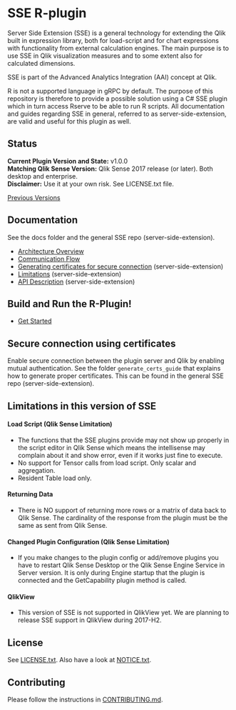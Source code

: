 # SSE R-plugin

Server Side Extension (SSE) is a general technology for extending the Qlik built in expression library, both for load-script and for chart expressions with functionality from external calculation engines. The main purpose is to use SSE in Qlik visualization measures and to some extent also for calculated dimensions.  

SSE is part of the Advanced Analytics Integration (AAI) concept at Qlik.  

R is not a supported language in gRPC by default. The purpose of this repository is therefore to provide a possible solution using a C# SSE plugin which in turn access Rserve to be able to run R scripts. All documentation and guides regarding SSE in general, referred to as server-side-extension, are valid and useful for this plugin as well.  

## Status
**Current Plugin Version and State:** v1.0.0  
**Matching Qlik Sense Version:** Qlik Sense 2017 release (or later). Both desktop and enterprise.  
**Disclaimer:** Use it at your own risk. See LICENSE.txt file.  

[Previous Versions](docs/versions.md)

## Documentation
See the docs folder and the general SSE repo (server-side-extension). 

* [Architecture Overview](docs/overview.md)
* [Communication Flow](docs/communication_flow.md)
* [Generating certificates for secure connection](https://github.com/qlik-oss/server-side-extension/blob/master/generate_certs_guide/README.md) (server-side-extension)
* [Limitations](https://github.com/qlik-oss/server-side-extension/blob/master/docs/limitations.md) (server-side-extension)
* [API Description](https://github.com/qlik-oss/server-side-extension/blob/master/docs/SSE_Protocol.md) (server-side-extension)

## Build and Run the R-Plugin!

* [Get Started](GetStarted.md)

## Secure connection using certificates
Enable secure connection between the plugin server and Qlik by enabling mutual authentication. See the folder `generate_certs_guide` that explains how to generate proper certificates. This can be found in the general SSE repo (server-side-extension). 

## Limitations in this version of SSE
 
#### Load Script (Qlik Sense Limitation)
- The functions that the SSE plugins provide may not show up properly in the script editor in Qlik Sense which means the intellisense may complain about it and show error, even if it works just fine to execute.
- No support for Tensor calls from load script. Only scalar and aggregation.
- Resident Table load only.

#### Returning Data
- There is NO support of returning more rows or a matrix of data back to Qlik Sense. The cardinality of the response from the plugin must be the same as sent from Qlik Sense.

#### Changed Plugin Configuration (Qlik Sense Limitation)
- If you make changes to the plugin config or add/remove plugins you have to restart Qlik Sense Desktop or the Qlik Sense Engine Service in Server version. It is only during Engine startup that the plugin is connected and the GetCapability plugin method is called.

#### QlikView
- This version of SSE is not supported in QlikView yet. We are planning to release SSE support in QlikView during 2017-H2.


## License
See [LICENSE.txt](LICENSE.txt).
Also have a look at [NOTICE.txt](NOTICE.txt).

## Contributing
Please follow the instructions in [CONTRIBUTING.md](.github/CONTRIBUTING.md).
